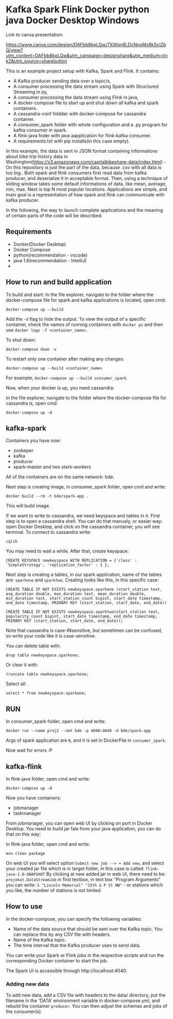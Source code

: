 # Kafka Spark Flink Docker python java Docker Desktop Windows

Link to canva presentation:


https://www.canva.com/design/DAFbb8kpLQw/7XWqn8LDcNnsMx8kSciZbQ/view?utm_content=DAFbb8kpLQw&utm_campaign=designshare&utm_medium=link2&utm_source=sharebutton


This is an example project setup with Kafka, Spark and Flink. It contains:
* A Kafka producer sending data over a topic/s, 
* A consumer processing the data stream using Spark with Structured Streaming in py,
* A consumer processing the data stream using Flink in java,
* A docker-compose file to start up and shut down all kafka and spark containers.
* A cassandra-conf foldder with docker-compose for cassandra container.
* A consumer_spark folder with whole configuration and a .py program for kafka consumer in spark.
* A flink-java foder with java aapplication for flink-kafka consumer.
* A requirements.txt with pip installs(in this case empty).

In this example, the data is sent in JSON format containing informations about bike trip history data in Washington(https://s3.amazonaws.com/capitalbikeshare-data/index.html) - On this repository is just the part of the data, because .csv with all data is too big..
Both spark and flink consumers first read data from kafka producer, and deserialize it in acceptable format. Then, using a technique of sliding window
takes some default informations of data, like mean, average, min, max. Next is top N most popular locations.
Applications are simple, and main goal is a representation of how spark and flink can communicate with kafka producer.

In the following, the way to launch complete applications and the meaning of certain parts of the code will be described.

## Requirements
* Docker(Docker Desktop)
* Docker Compose
* python(recommendation - vscode)
* java 1.8(recommendation - IntelliJ)
* 
## How to run and build application 
To build and start:
In the file explorer, navigate to the folder where the docker-compose file for spark and kafka applications is located, open cmd:
```
docker-compose up --build
```
Add the `-d` flag to hide the output. To view the output of a specific container, check the names of running containers with `docker ps` and then use `docker logs -f <container_name>`.

To shut down:

```
docker-compose down -v
```

To restart only one container after making any changes:

```
docker-compose up --build <container_name>
```
For example, `docker-compose up --build consumer_spark`.

Now, when your docker is up, you need cassandra:

In the file explorer, navigate to the folder where the docker-compose file for cassandra is, open cmd:
```
docker-compose up -d
```
## kafka-spark
Containers you have now:
* zookeper
* kafka
* producer
* spark-master and two stark-workers

All of the containers are on the same network: bde.

Next step is creating image, in consumer_spark folder, open cmd and write:
```
docker build --rm -t bde/spark-app .
```
This will build image.

If we want to write to cassandra, we need keyspace and tables in it.
First step is to open a cassandra shell. You can do that manualy, or easier way:
open Docker Desktop, and click on the cassandra container, you will see terminal.
To connect to cassandra write:
```
cqlsh
```
You may need to wait a while.
After that, create keyspace:
```
CREATE KEYSPACE newkeyspace WITH REPLICATION = {'class' : 'SimpleStrategy', 'replication_factor' : 1 };
```
Next step is creating a tables, in our spark application, name of the tables are: `sparkone` and `sparktwo`.
Creating looks like this, in this specific case:
```
CREATE TABLE IF NOT EXISTS newkeyspace.sparkone (start_station text, avg_duration double, max_duration text, mean_duration double, min_duration text, start_station_count bigint, start_date timestamp, end_date timestamp, PRIMARY KEY (start_station, start_date, end_date))

CREATE TABLE IF NOT EXISTS newkeyspace.sparktwo(start_station text, popularity_count bigint, start_date timestamp, end_date timestamp, PRIMARY KEY (start_station, start_date, end_date));
```
Note that cassandra is case-INsensitive, but sometimes can be confused, so write your code like it is case-sensitive.

You can delete table with:
```
drop table newkeyspace.sparkone;
```
Or clear it with:
```
truncate table newkeyspace.sparkone;
```
Select all:
```
select * from newkeyspace.sparkone;
```

## RUN
In consumer_spark folder, open cmd and write:
```
docker run --name proj2 --net bde -p 4040:4040 -d bde/spark-app
```
Args of spark application are `N`, and it is set in DockerFile in `consumer_spark`.

Now wait for errors :P

## kafka-flink
In flink-java folder, open cmd and write:
```
docker-compose up -d
```
Now you have containers:
* jobmanager
* taskmanager

From jobmanager, you can open web UI by clicking on port in Docker Desktop.
You need to build jar fale from your java application, you can do that on this way:

In flink-java folder, open cmd and write:
```
mvn clean package
```
On web UI you will select option `Submit new job --> + Add new`, and select your created jar file which is in target folder,
in this case is called: `flink-java-1.0-SNAPSHOT`
By clicking at new added jar in web UI, there need to be: `projekat.DataStreamJob` in first textbox,
in text box "Program Arguments" you can write: `5 "Lincoln Memorial" "15th & P St NW"` - or stations which you like, the number of stations is not limited



## How to use
In the docker-compose, you can specify the following variables:
* Name of the data source that should be sent over the Kafka topic. You can replace this by any CSV file with headers.
* Name of the Kafka topic.
* The time interval that the Kafka producer uses to send data.

You can write your Spark or Flink jobs in the respective scripts and run the corresponding Docker container to start the job.

The Spark UI is accessible through http://localhost:4040.

### Adding new data
To add new data, add a CSV file with headers to the data/ directory, put the filename in the 'DATA' environment variable in docker-compose.yml, and rebuild the container `producer`. You can then adjust the schemas and jobs of the consumer(s).
